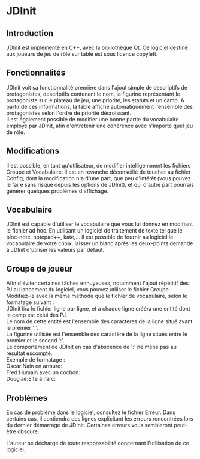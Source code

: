 # JDInit



## Introduction

JDInit est implémenté en C++, avec la bibliothèque Qt. Ce logiciel destiné aux joueurs de jeu de rôle sur table est sous licence copyleft.



## Fonctionnalités


JDInit voit sa fonctionnalité première dans l'ajout simple de descriptifs de protagonistes, descriptifs contenant le nom, la figurine représentant le protagoniste sur le plateau de jeu, une priorité, les statuts et un camp. A partir de ces informations, la table affiche automatiquement l'ensemble des protagonistes selon l'ordre de priorité décroissant.   
Il est également possible de modifier une bonne partie du vocabulaire employé par JDInit, afin d'entretenir une cohérence avec n'importe quel jeu de rôle.  





## Modifications

Il est possible, en tant qu'utilisateur, de modifier intelligemment les fichiers Groupe et Vocabulaire. Il est en revanche déconseillé de toucher au fichier Config, dont la modification n'a d'une part, que peu d'intérêt (vous pouvez le faire sans risque depuis les options de JDInit), et qui d'autre part pourrais générer quelques problèmes d'affichage.



## Vocabulaire

JDInit est capable d'utiliser le vocabulaire que vous lui donnez en modifiant le fichier ad hoc. En utilisant un logiciel de traitement de texte tel que le bloc-note, notepad++, kate,... il est possible de fournir au logiciel le vocabulaire de votre choix. laisser un blanc après les deux-points demande à JDInit d'utiliser les valeurs par défaut.



## Groupe de joueur

Afin d'éviter certaines tâches ennuyeuses, notamment l'ajout répétitif des PJ au lancement du logiciel, vous pouvez utiliser le fichier Groupe.  
Modifiez-le avec la même méthode que le fichier de vocabulaire, selon le formatage suivant :  
JDInit lira le fichier ligne par ligne, et à chaque ligne crééra une entité dont le camp est celui des PJ.  
Le nom de cette entité est l'ensemble des caractères de la ligne situé avant le premier ':'.  
La figurine utilisée est l'ensemble des caractère de la ligne situés entre le premier et le second ':'.  
Le comportement de JDInit en cas d'abscence de ':' ne mène pas au résultat escompté.  
Exemple de formatage :  
Oscar:Nain en armure:  
Fred:Humain avec un cochon:  
Douglaë:Elfe à l'arc:  





## Problèmes

En cas de problème dans le logiciel, consultez le fichier Erreur. Dans certains cas, il contiendra des lignes explicitant les erreurs rencontrées lors du dernier démarrage de JDInit. Certaines erreurs vous sembleront peut-être obscure.
  
L'auteur se décharge de toute responsabilité concernant l'utilisation de ce logiciel.


